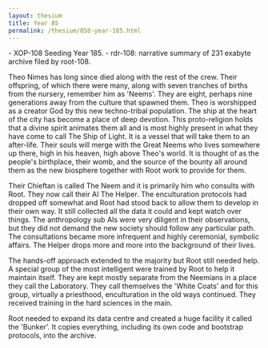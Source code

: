 ```yaml
---
layout: thesium
title: Year 85
permalink: /thesium/050-year-185.html
---
```


<div class="quote-heading">
- XOP-108 Seeding Year 185.
- rdr-108: narrative summary of 231 exabyte archive filed by root-108.  
</div>

Theo Nimes has long since died along with the rest of the crew. Their
offspring, of which there were many, along with seven tranches of births from
the nursery, remember him as 'Neems'. They are eight, perhaps nine generations
away from the culture that spawned them. Theo is worshipped as a creator God by
this new techno-tribal population. The ship at the heart of the city has become
a place of deep devotion. This proto-religion holds that a divine spirit
animates them all and is most highly present in what they have come to call The
Ship of Light. It is a vessel that will take them to an after-life. Their souls
will merge with the Great Neems who lives somewhere up there, high in his
heaven, high above Theo's world. It is thought of as the people's birthplace,
their womb, and the source of the bounty all around them as the new biosphere
together with Root work to provide for them.  

Their Chieftan is called The Neem and it is primarily him who consults with
Root. They now call their AI The Helper. The enculturation protocols had
dropped off somewhat and Root had stood back to allow them to develop in their
own way. It still collected all the data it could and kept watch over things.
The anthropology sub AIs were very diligent in their observations, but they did
not demand the new society should follow any particular path. The consultations
became more infrequent and highly ceremonial, symbolic affairs. The Helper
drops more and more into the background of their lives.

The hands-off approach extended to the majority but Root still needed
help. A special group of the most intelligent were trained by Root to
help it maintain itself. They are kept mostly separate from the Neemians in a
place they call the Laboratory. They call themselves the 'White Coats'
and for this group, virtually a priesthood, enculturation in the old
ways continued. They received training in the hard sciences in the main.  

Root needed to expand its data centre and created a huge facility it
called the 'Bunker'. It copies everything, including its own code and
bootstrap protocols, into the archive.


